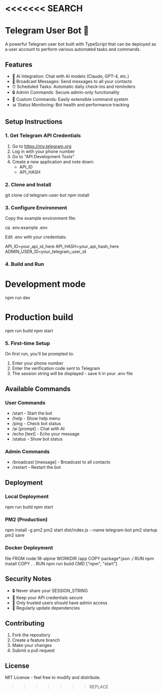 <<<<<<< SEARCH
=======
# Telegram User Bot 🤖

A powerful Telegram user bot built with TypeScript that can be deployed as a user account to perform various automated tasks and commands.

## Features

- 🤖 AI Integration: Chat with AI models (Claude, GPT-4, etc.)
- 📢 Broadcast Messages: Send messages to all your contacts
- ⏰ Scheduled Tasks: Automatic daily check-ins and reminders
- 🔒 Admin Commands: Secure admin-only functionality
- 🎯 Custom Commands: Easily extensible command system
- 📊 Status Monitoring: Bot health and performance tracking

## Setup Instructions

### 1. Get Telegram API Credentials

1. Go to https://my.telegram.org
2. Log in with your phone number
3. Go to "API Development Tools"
4. Create a new application and note down:
   - API_ID
   - API_HASH

### 2. Clone and Install


git clone <your-repository-url>
cd telegram-user-bot
npm install


### 3. Configure Environment

Copy the example environment file:


cp .env.example .env


Edit .env with your credentials:


API_ID=your_api_id_here
API_HASH=your_api_hash_here
ADMIN_USER_ID=your_telegram_user_id


### 4. Build and Run


# Development mode
npm run dev

# Production build
npm run build
npm start


### 5. First-time Setup

On first run, you'll be prompted to:
1. Enter your phone number
2. Enter the verification code sent to Telegram
3. The session string will be displayed - save it in your .env file

## Available Commands

### User Commands
- /start - Start the bot
- /help - Show help menu
- /ping - Check bot status
- /ai [prompt] - Chat with AI
- /echo [text] - Echo your message
- /status - Show bot status

### Admin Commands
- /broadcast [message] - Broadcast to all contacts
- /restart - Restart the bot

## Deployment

### Local Deployment

npm run build
npm start


### PM2 (Production)

npm install -g pm2
pm2 start dist/index.js --name telegram-bot
pm2 startup
pm2 save


### Docker Deployment
file
FROM node:18-alpine
WORKDIR /app
COPY package*.json ./
RUN npm install
COPY . .
RUN npm run build
CMD ["npm", "start"]


## Security Notes

- 🔒 Never share your SESSION_STRING
- 🔑 Keep your API credentials secure
- 👤 Only trusted users should have admin access
- 📝 Regularly update dependencies

## Contributing

1. Fork the repository
2. Create a feature branch
3. Make your changes
4. Submit a pull request

## License

MIT License - feel free to modify and distribute.
>>>>>>> REPLACE
